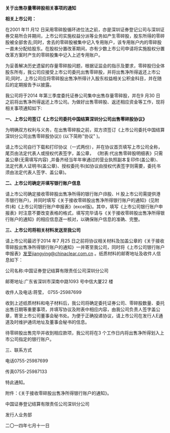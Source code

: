 **关于出售存量零碎股相关事项的通知**

**相关上市公司：**

在2001 年11 月12
日采用零碎股循环进位法之前，亦是深圳证券登记公司与深圳证券交易所合并期间，上市公司实施权益分派等业务如产生零碎股，股东所得的零碎股被全部舍去;同时，舍去的零碎股被集中记入专用账户，该专用账户内的零碎股一直未分配给股东。在股权分置改革期间，亦有少数上市公司申请将实施股权分置改革方案时产生的零碎股集中记入上述专用账户。

为妥善解决历史遗留的存量零碎股问题，根据证监会的指示及要求，零碎股归全体股东所有，我公司应接受上市公司委托出售零碎股，并将出售净所得返还上市公司;同时，上市公司应将零碎股出售净所得计入股东权益相关公积金科目，并在随后的定期报告予以披露。

我公司将于2014 年第三季度委托证券公司集中出售存量零碎股，并在9 月30
日之前将出售净所得返还上市公司。为做好出售零碎股、返还相应资金等工作，现将相关事项通知如下:

**一、上市公司签订《上市公司委托中国结算深圳分公司出售零碎股协议》**

为明确双方权利与义务，在出售零碎股之前，双方须签订《上市公司委托中国结算深圳分公司出售零碎股协议))
(以下简称"协议" )。

请上市公司自行下载和打印协议（一式两份），并在协议首页填写上市公司全称，尾页由法定代表人或授权代表签字，盖公章，
《附表:代出售零碎股明细表》只需盖公章(无需填写内容)
,并备齐经当年年审通过的营业执照副本复印件(盖公章)、法定代表人证明书(盖公章)、授权委托书(如协议由授权代表签字则需要，委托书须由法定代表人签字、盖公章)。

**二、上市公司确定并填写银行账户信息**

请上市公司确定接收零碎股出售净所得的银行账户(B股、H
股上市公司需提供港币银行账户)，并同时填写《关于接收零碎股出售净所得银行账户的通知》(见附件)和《上市公司银行账户申报表》(excel版)。其中，填写《上市公司银行账户申报表》时注意不要改变表格的格式，填写完毕请与《关于接收零碎股出售净所得银行账户的通知》的相应信息逐一核对，以确保账户信息的准确、完整。

**三、上市公司将相关材料发送至我公司**

请上市公司最迟于2014 年7 月25
日之前将协议相关材料及加盖公章的《关于接收零碎股出售净所得银行账户的通知》一并寄至我公司，同时将《上市公司银行账户申报表》发至jiangying@chinaclear.com.cn
。纸质材料的邮寄地址及收件人信息如下：

公司名称:中国证券登记结算有限责任公司深圳分公司

邮寄地址:广东省深圳市深南中路1093 号中信大厦22 楼

收件人及电话:蒋莹， 0755-25987699

收到上述纸质材料和电子材料后，我公司将确定委托证券公司、零碎股数量、委托出售日期等重要事项，并填写协议及附表中相应内容，由我公司负责人签字盖公章，寄至上市公司董事会秘书处。为便于正确投递协议，请上市公司在发行人E通道及时维护通讯地址及董事会秘书的信息。

待零碎股出售完毕并收到相应款项，我公司将在3
个工作日内将出售净所得划入上市公司指定的银行账户。

三、联系方式

电话0755-25987699

传真0755-25987133

特此通知。

附件：《关于接收零碎股出售净所得银行账户的通知》。

中国证券登记结算有限责任公司深圳分公司

发行人业务部

二〇一四年七月十一日

